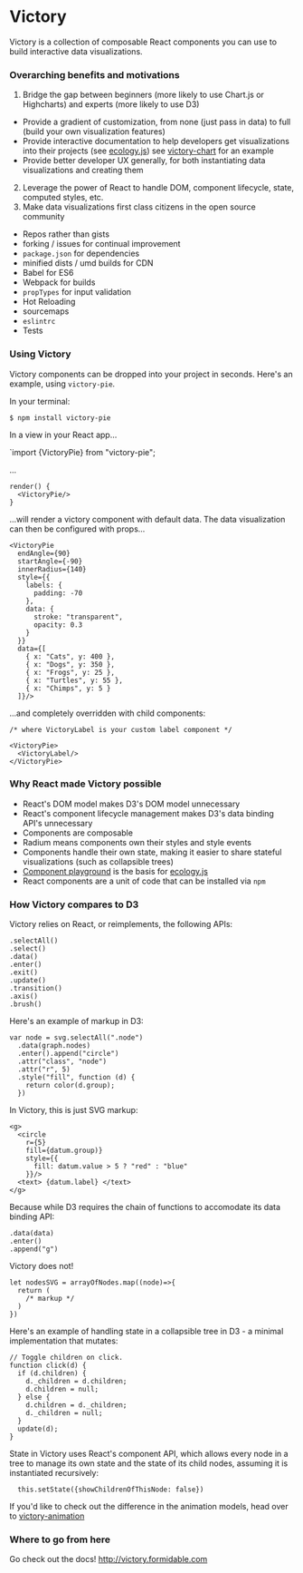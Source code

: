# Victory

Victory is a collection of composable React components you can use to build interactive data visualizations.

### Overarching benefits and motivations

1. Bridge the gap between beginners (more likely to use Chart.js or Highcharts) and experts (more likely to use D3)
  * Provide a gradient of customization, from none (just pass in data) to full (build your own visualization features)
  * Provide interactive documentation to help developers get visualizations into their projects (see [ecology.js](https://github.com/FormidableLabs/ecology)) see [victory-chart](projects.formidablelabs.com/victory-chart/) for an example
  * Provide better developer UX generally, for both instantiating data visualizations and creating them
2. Leverage the power of React to handle DOM, component lifecycle, state, computed styles, etc.
3. Make data visualizations first class citizens in the open source community
  * Repos rather than gists
  * forking / issues for continual improvement
  * `package.json` for dependencies
  * minified dists / umd builds for CDN
  * Babel for ES6
  * Webpack for builds
  * `propTypes` for input validation
  * Hot Reloading
  * sourcemaps
  * `eslintrc`
  * Tests

### Using Victory

Victory components can be dropped into your project in seconds. Here's an example, using `victory-pie`.

In your terminal:

`$ npm install victory-pie`

In a view in your React app...

`import {VictoryPie} from "victory-pie";

...

```
render() {
  <VictoryPie/>
}

```

...will render a victory component with default data. The data visualization can then be configured with props...

```
<VictoryPie
  endAngle={90}
  startAngle={-90}
  innerRadius={140}
  style={{
    labels: {
      padding: -70
    },
    data: {
      stroke: "transparent",
      opacity: 0.3
    }
  }}
  data={[
    { x: "Cats", y: 400 },
    { x: "Dogs", y: 350 },
    { x: "Frogs", y: 25 },
    { x: "Turtles", y: 55 },
    { x: "Chimps", y: 5 }
  ]}/>
```

...and completely overridden with child components:

```
/* where VictoryLabel is your custom label component */

<VictoryPie>
  <VictoryLabel/>
</VictoryPie>
```

### Why React made Victory possible

* React's DOM model makes D3's DOM model unnecessary
* React's component lifecycle management makes D3's data binding API's unnecessary
* Components are composable
* Radium means components own their styles and style events
* Components handle their own state, making it easier to share stateful visualizations (such as collapsible trees)
* [Component playground](http://projects.formidablelabs.com/component-playground/) is the basis for [ecology.js](https://github.com/FormidableLabs/ecology)
* React components are a unit of code that can be installed via `npm`

### How Victory compares to D3

Victory relies on React, or reimplements, the following APIs:

```
.selectAll()
.select()
.data()
.enter()
.exit()
.update()
.transition()
.axis()
.brush()
```

Here's an example of markup in D3:

```
var node = svg.selectAll(".node")
  .data(graph.nodes)
  .enter().append("circle")
  .attr("class", "node")
  .attr("r", 5)
  .style("fill", function (d) {
    return color(d.group);
  })
```
In Victory, this is just SVG markup:

```
<g>
  <circle
    r={5}
    fill={datum.group)}
    style={{
      fill: datum.value > 5 ? "red" : "blue"
    }}/>
  <text> {datum.label} </text>
</g>
```
Because while D3 requires the chain of functions to accomodate its data binding API:

```
.data(data)
.enter()
.append("g")
```

Victory does not!

```
let nodesSVG = arrayOfNodes.map((node)=>{
  return (
    /* markup */
  )
})
```

Here's an example of handling state in a collapsible tree in D3 - a minimal implementation that mutates:

```
// Toggle children on click.
function click(d) {
  if (d.children) {
    d._children = d.children;
    d.children = null;
  } else {
    d.children = d._children;
    d._children = null;
  }
  update(d);
}
```

State in Victory uses React's component API, which allows every node in a tree to manage its own state and the state of its child nodes, assuming it is instantiated recursively:

```
  this.setState({showChildrenOfThisNode: false})
```

If you'd like to check out the difference in the animation models, head over to [victory-animation](https://github.com/FormidableLabs/victory-animation)

### Where to go from here

Go check out the docs! http://victory.formidable.com

